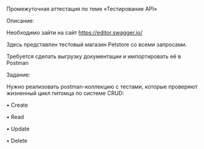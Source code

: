 Промежуточная аттестация по теме «Тестирование API»

Описание:

Необходимо зайти на сайт https://editor.swagger.io/

Здесь представлен тестовый магазин Petstore со всеми запросами.

Требуется сделать выгрузку документации и импортировать её в Postman

Задание:

Нужно реализовать postman-коллекцию с тестами, которые проверяют жизненный цикл питомца
по системе CRUD:

• Create

• Read

• Update

• Delete

